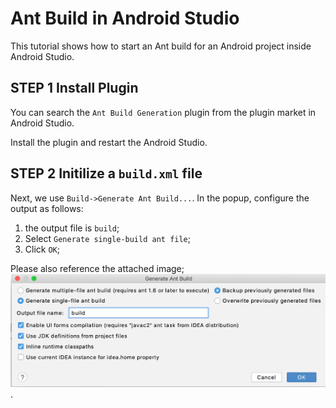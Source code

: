 # Ant Build in Android Studio
This tutorial shows how to start an Ant build for an Android project inside Android Studio.

## STEP 1 Install Plugin
You can search the `Ant Build Generation` plugin from the plugin market in Android Studio.

Install the plugin and restart the Android Studio.

## STEP 2 Initilize a `build.xml` file
Next, we use `Build->Generate Ant Build...`. In the popup, configure the output as follows:

1. the output file is `build`;
2. Select `Generate single-build ant file`;
3. Click `OK`;

Please also reference the attached image;
![Configurate Build file](./images/build-file.png).


